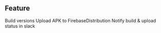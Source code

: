  ## Feature
  Build versions
  Upload APK to FirebaseDistribution
  Notify build & upload status in slack 
